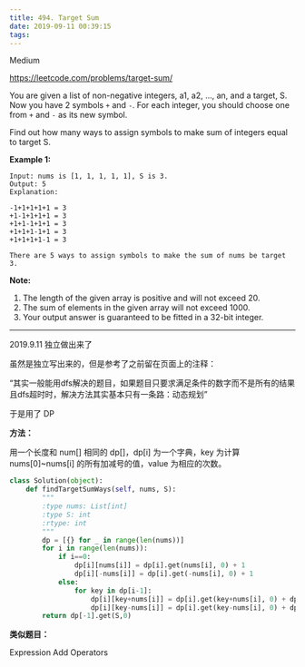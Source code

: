 ```yaml
---
title: 494. Target Sum
date: 2019-09-11 00:39:15
tags:
---
```


Medium

https://leetcode.com/problems/target-sum/

You are given a list of non-negative integers, a1, a2, ..., an, and a target, S. Now you have 2 symbols `+` and `-`. For each integer, you should choose one from `+` and `-` as its new symbol.

Find out how many ways to assign symbols to make sum of integers equal to target S.

**Example 1:**

```
Input: nums is [1, 1, 1, 1, 1], S is 3. 
Output: 5
Explanation: 

-1+1+1+1+1 = 3
+1-1+1+1+1 = 3
+1+1-1+1+1 = 3
+1+1+1-1+1 = 3
+1+1+1+1-1 = 3

There are 5 ways to assign symbols to make the sum of nums be target 3.
```

**Note:**

1. The length of the given array is positive and will not exceed 20.
2. The sum of elements in the given array will not exceed 1000.
3. Your output answer is guaranteed to be fitted in a 32-bit integer.

---

2019.9.11 独立做出来了

虽然是独立写出来的，但是参考了之前留在页面上的注释：

“其实一般能用dfs解决的题目，如果题目只要求满足条件的数字而不是所有的结果且dfs超时时，解决方法其实基本只有一条路：动态规划”

于是用了 DP

**方法：**

用一个长度和 num[] 相同的 dp[]，dp[i] 为一个字典，key 为计算 nums[0]~nums[i] 的所有加减号的值，value 为相应的次数。

```python
class Solution(object):
    def findTargetSumWays(self, nums, S):
        """
        :type nums: List[int]
        :type S: int
        :rtype: int
        """
        dp = [{} for _ in range(len(nums))]
        for i in range(len(nums)):
            if i==0:
                dp[i][nums[i]] = dp[i].get(nums[i], 0) + 1
                dp[i][-nums[i]] = dp[i].get(-nums[i], 0) + 1
            else:
                for key in dp[i-1]:
                    dp[i][key+nums[i]] = dp[i].get(key+nums[i], 0) + dp[i-1][key]
                    dp[i][key-nums[i]] = dp[i].get(key-nums[i], 0) + dp[i-1][key]
        return dp[-1].get(S,0)
```

**类似题目：**

Expression Add Operators
